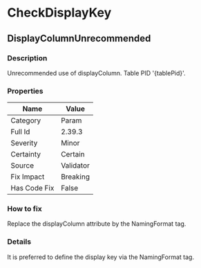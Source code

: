 ﻿---  
uid: Validator_2_39_3  
---

# CheckDisplayKey

## DisplayColumnUnrecommended

### Description

Unrecommended use of displayColumn. Table PID '{tablePid}'.

### Properties

| Name         | Value     |
| ------------ | --------- |
| Category     | Param     |
| Full Id      | 2.39.3    |
| Severity     | Minor     |
| Certainty    | Certain   |
| Source       | Validator |
| Fix Impact   | Breaking  |
| Has Code Fix | False     |

### How to fix

Replace the displayColumn attribute by the NamingFormat tag.

### Details

It is preferred to define the display key via the NamingFormat tag.
